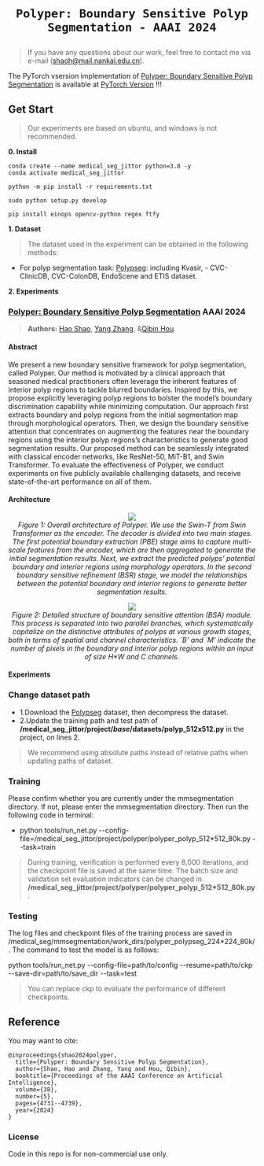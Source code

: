 # <p align=center>`Polyper: Boundary Sensitive Polyp Segmentation - AAAI 2024`</p>



> If you have any questions about our work, feel free to contact me via e-mail (shaoh@mail.nankai.edu.cn).


The PyTorch vsersion implementation of  [Polyper: Boundary Sensitive Polyp Segmentation](https://ojs.aaai.org/index.php/AAAI/article/view/28274) is available at [PyTorch Version]() !!!

## Get Start
> Our experiments are based on ubuntu, and windows is not recommended.
> 
**0. Install**

```
conda create --name medical_seg_jittor python=3.8 -y
conda activate medical_seg_jittor

python -m pip install -r requirements.txt

sudo python setup.py develop

pip install einops opencv-python regex ftfy
```


**1. Dataset**
> The dataset used in the experiment can be obtained in the following methods:
- For polyp segmentation task: [Polypseg](https://github.com/DengPingFan/PraNet): including Kvasir, - CVC-ClinicDB, CVC-ColonDB, EndoScene and ETIS dataset.

**2. Experiments**


### [Polyper: Boundary Sensitive Polyp Segmentation](https://ojs.aaai.org/index.php/AAAI/article/view/28274) AAAI 2024

> **Authors:**
> [Hao Shao](https://scholar.google.com/citations?hl=en&user=vB4DPYgAAAAJ), [Yang Zhang](), &[Qibin Hou](https://scholar.google.com/citations?user=fF8OFV8AAAAJ&hl=en&oi=ao).

#### **Abstract**

We present a new boundary sensitive framework for polyp segmentation, called Polyper. Our method is motivated by a clinical approach that seasoned medical practitioners often leverage the inherent features of interior polyp regions to tackle blurred boundaries. Inspired by this, we propose explicitly leveraging polyp regions to bolster the model’s boundary discrimination capability while minimizing computation. Our approach first extracts boundary and polyp regions from the initial segmentation map through morphological operators. Then, we design the boundary sensitive attention that concentrates on augmenting the features near the boundary regions using the interior polyp regions’s characteristics to generate good segmentation results. Our proposed method can be seamlessly integrated with classical encoder networks, like ResNet-50, MiT-B1, and Swin Transformer. To evaluate the effectiveness of Polyper, we conduct experiments on five publicly available challenging datasets, and receive state-of-the-art performance on all of them.

#### Architecture

<p align="center">
    <img src="https://github.com/haoshao-nku/medical_seg/blob/master/fig/pipline_polyper.png"/> <br />
    <em> 
    Figure 1: Overall architecture of Polyper. We use the Swin-T from Swin Transformer as the encoder. The decoder is divided into two main stages. The first potential boundary extraction (PBE) stage aims to capture multi-scale features from the encoder, which are then aggregated to generate the initial segmentation results. Next, we extract the predicted polyps' potential boundary and interior regions using morphology operators. In the second boundary sensitive refinement (BSR) stage, we model the relationships between the potential boundary and interior regions to generate better segmentation results.
    </em>
</p>


<p align="center">
    <img src="https://github.com/haoshao-nku/medical_seg/blob/master/fig/refine_polyper.png"/> <br />
    <em> 
    Figure 2: Detailed structure of boundary sensitive attention (BSA) module. This process is separated into two parallel branches, which systematically capitalize on the distinctive attributes of polyps at various growth stages, both in terms of spatial and channel characteristics. `B' and `M' indicate the number of pixels in the boundary and interior polyp regions within an input of size H*W and C channels.
    </em>
</p>

#### Experiments

### Change dataset path

- 1.Download the [Polypseg](https://github.com/DengPingFan/PraNet) dataset, then decompress the dataset.
- 2.Update the training path and test path of **/medical_seg_jittor/project/_base_/datasets/polyp_512x512.py** in the project, on lines 2.
> We recommend using absolute paths instead of relative paths when updating paths of dataset.

### Training
Please confirm whether you are currently under the mmsegmentation directory. If not, please enter the mmsegmentation directory. Then run the following code in terminal:

- python tools/run_net.py --config-file=/medical_seg_jittor/project/polyper/polyper_polyp_512*512_80k.py --task=train

> During training, verification is performed every 8,000 iterations, and the checkpoint file is saved at the same time. The batch size and validation set evaluation indicators can be changed in **/medical_seg_jittor/project/polyper/polyper_polyp_512*512_80k.py**.

### Testing

The log files and checkpoint files of the training process are saved in /medical_seg/mmsegmentation/work_dirs/polyper_polypseg_224*224_80k/. The command to test the model is as follows:

python tools/run_net.py --config-file=path/to/config --resume=path/to/ckp --save-dir=path/to/save_dir --task=test

>  You can replace ckp to evaluate the performance of different checkpoints.


## Reference

You may want to cite:
```
@inproceedings{shao2024polyper,
  title={Polyper: Boundary Sensitive Polyp Segmentation},
  author={Shao, Hao and Zhang, Yang and Hou, Qibin},
  booktitle={Proceedings of the AAAI Conference on Artificial Intelligence},
  volume={38},
  number={5},
  pages={4731--4739},
  year={2024}
}
```

### License

Code in this repo is for non-commercial use only.